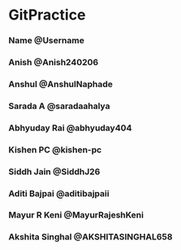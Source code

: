 # GitPractice
### Name @Username
### Anish @Anish240206
### Anshul @AnshulNaphade
### Sarada A @saradaahalya
### Abhyuday Rai @abhyuday404
### Kishen PC @kishen-pc
### Siddh Jain @SiddhJ26
### Aditi Bajpai @aditibajpaii
### Mayur R Keni @MayurRajeshKeni
### Akshita Singhal @AKSHITASINGHAL658
